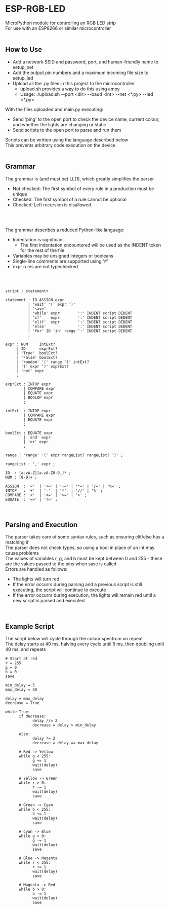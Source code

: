# ESP-RGB-LED
MicroPython module for controlling an RGB LED strip <br>
For use with an ESP8266 or similar microcontroller <br>
<br>

## How to Use
- Add a network SSID and password, port, and human-friendly name to setup_net
- Add the output pin numbers and a maximum incoming file size to setup_led
- Upload all the .py files in this project to the microcontroller
  - upload.sh provides a way to do this using ampy
  - Usage: ./upload.sh --port \<dir> --baud \<int> --net \<\*.py> --led \<\*.py> 

With the files uploaded and main.py executing:
- Send 'ping' to the open port to check the device name, current colour, and whether the lights are changing or static
- Send scripts to the open port to parse and run them

Scripts can be written using the language described below <br>
This prevents arbitrary code execution on the device <br>
<br>

## Grammar
The grammar is (and must be) LL(1), which greatly simplifies the parser
- Not checked: The first symbol of every rule in a production must be unique
- Checked: The first symbol of a rule cannot be optional
- Checked: Left recursion is disallowed
<br>
<br>

The grammar describes a reduced Python-like language:
- Indentation is significant 
  - The first indentation encountered will be used as the INDENT token for the rest of the file
- Variables may be unsigned integers or booleans
- Single-line comments are supported using '#'
- expr rules are not typechecked
<br>
<br>

```
script : statement+

statement : ID ASSIGN expr
          | 'wait' '(' expr ')'
          | 'save'
          | 'while' expr        ':' INDENT script DEDENT
          | 'if'    expr        ':' INDENT script DEDENT
          | 'elif'  expr        ':' INDENT script DEDENT
          | 'else'              ':' INDENT script DEDENT
          | 'for' ID 'in' range ':' INDENT script DEDENT
          ;

expr : NUM     intExt?
     | ID      exprExt?
     | 'True'  boolExt?
     | 'False' boolExt?
     | 'random' '(' range ')' intExt?
     | '(' expr ')' exprExt?
     | 'not' expr
     ;

exprExt : INTOP expr
        | COMPARE expr
        | EQUATE expr
        | BOOLOP expr
        ;

intExt  : INTOP expr
        | COMPARE expr
        | EQUATE expr
        ;

boolExt : EQUATE expr
        | 'and' expr
        | 'or' expr
        ;

range : 'range' '(' expr rangeList? rangeList? ')' ;

rangeList : ',' expr ;

ID  : [a-zA-Z][a-zA-Z0-9_]* ;
NUM : [0-9]+ ;

ASSIGN  : '='  | '+=' | '-=' | '*=' | '/=' | '%=' ;
INTOP   : '+'  | '-'  | '*'  | '//' | '%' ;
COMPARE : '<'  | '<=' | '>=' | '>' ; 
EQUATE  : '==' | '!=' ;
```
<br>

## Parsing and Execution
The parser takes care of some syntax rules, such as ensuring elif/else has a matching if <br>
The parser does not check types, so using a bool in place of an int may cause problems <br>
The values of variables r, g, and b must be kept between 0 and 255 - these are the values passed to the pins when save is called <br>
Errors are handled as follows:
- The lights will turn red
- If the error occurrs during parsing and a previous script is still executing, the script will continue to execute
- If the error occurrs during execution, the lights will remain red until a new script is parsed and executed
<br>

## Example Script
The script below will cycle through the colour spectrum on repeat <br>
The delay starts at 40 ms, halving every cycle until 5 ms, then doubling until 40 ms, and repeats <br>

```
# Start at red
r = 255
g = 0
b = 0
save

min_delay = 5
max_delay = 40

delay = max_delay
decrease = True

while True:
      if decrease:
            delay //= 2
            decrease = delay > min_delay

      else:
            delay *= 2
            decrease = delay == max_delay

      # Red -> Yellow
      while g < 255:
            g += 1
            wait(delay)
            save

      # Yellow -> Green
      while r > 0:
            r -= 1
            wait(delay)
            save

      # Green -> Cyan
      while b < 255:
            b += 1
            wait(delay)
            save

      # Cyan -> Blue
      while g > 0:
            g -= 1
            wait(delay)
            save

      # Blue -> Magenta
      while r < 255:
            r += 1
            wait(delay)
            save

      # Magenta -> Red
      while b > 0:
            b -= 1
            wait(delay)
            save
```